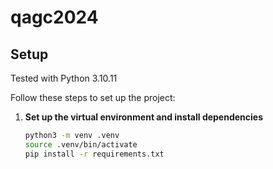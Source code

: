 # qagc2024

## Setup
Tested with Python 3.10.11

Follow these steps to set up the project:

1. **Set up the virtual environment and install dependencies**
   ```bash
   python3 -m venv .venv
   source .venv/bin/activate
   pip install -r requirements.txt
   ```

